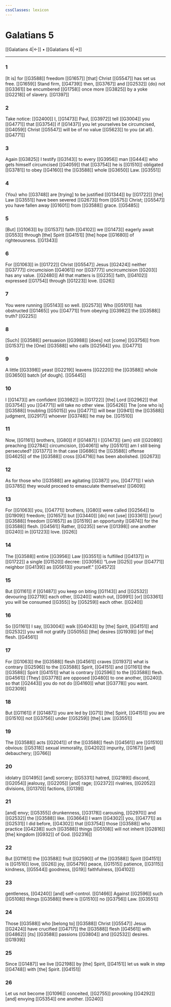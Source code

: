 ```yaml
---
cssClasses: lexicon
---
```


# Galatians 5

[[Galatians 4|←]] • [[Galatians 6|→]]

---

### 1
[It is] for [[G3588]] freedom [[G1657]] [that] Christ [[G5547]] has set us free. [[G1659]] Stand firm, [[G4739]] then, [[G3767]] and [[G2532]] {do} not [[G3361]] be encumbered [[G1758]] once more [[G3825]] by a yoke [[G2218]] of slavery. [[G1397]]

### 2
Take notice: [[G2400]] I, [[G1473]] Paul, [[G3972]] tell [[G3004]] you [[G4771]] that [[G3754]] if [[G1437]] you let yourselves be circumcised, [[G4059]] Christ [[G5547]] will be of no value [[G5623]] to you {at all}. [[G4771]]

### 3
Again [[G3825]] I testify [[G3143]] to every [[G3956]] man [[G444]] who gets himself circumcised [[G4059]] that [[G3754]] he is [[G1510]] obligated [[G3781]] to obey [[G4160]] the [[G3588]] whole [[G3650]] Law. [[G3551]]

### 4
{You} who [[G3748]] are [trying] to be justified [[G1344]] by [[G1722]] [the] Law [[G3551]] have been severed [[G2673]] from [[G575]] Christ; [[G5547]] you have fallen away [[G1601]] from [[G3588]] grace. [[G5485]]

### 5
[But] [[G1063]] by [[G1537]] faith [[G4102]] we [[G1473]] eagerly await [[G553]] through [the] Spirit [[G4151]] [the] hope [[G1680]] of righteousness. [[G1343]]

### 6
For [[G1063]] in [[G1722]] Christ [[G5547]] Jesus [[G2424]] neither [[G3777]] circumcision [[G4061]] nor [[G3777]] uncircumcision [[G203]] has any value. [[G2480]] All that matters is [[G235]] faith, [[G4102]] expressed [[G1754]] through [[G1223]] love. [[G26]]

### 7
You were running [[G5143]] so well. [[G2573]] Who [[G5101]] has obstructed [[G1465]] you [[G4771]] from obeying [[G3982]] the [[G3588]] truth? [[G225]]

### 8
[Such] [[G3588]] persuasion [[G3988]] [does] not [come] [[G3756]] from [[G1537]] the [One] [[G3588]] who calls [[G2564]] you. [[G4771]]

### 9
A little [[G3398]] yeast [[G2219]] leavens [[G2220]] the [[G3588]] whole [[G3650]] batch [of dough]. [[G5445]]

### 10
I [[G1473]] am confident [[G3982]] in [[G1722]] [the] Lord [[G2962]] that [[G3754]] you [[G4771]] will take no other view. [[G5426]] The [one who is] [[G3588]] troubling [[G5015]] you [[G4771]] will bear [[G941]] the [[G3588]] judgment, [[G2917]] whoever [[G3748]] he may be. [[G1510]]

### 11
Now, [[G1161]] brothers, [[G80]] if [[G1487]] I [[G1473]] {am} still [[G2089]] preaching [[G2784]] circumcision, [[G4061]] why [[G5101]] am I still being persecuted? [[G1377]] In that case [[G686]] the [[G3588]] offense [[G4625]] of the [[G3588]] cross [[G4716]] has been abolished. [[G2673]]

### 12
As for those who [[G3588]] are agitating [[G387]] you, [[G4771]] I wish [[G3785]] they would proceed to emasculate themselves! [[G609]]

### 13
For [[G1063]] you, [[G4771]] brothers, [[G80]] were called [[G2564]] to [[G1909]] freedom; [[G1657]] but [[G3440]] [do] not [use] [[G3361]] [your] [[G3588]] freedom [[G1657]] as [[G1519]] an opportunity [[G874]] for the [[G3588]] flesh. [[G4561]] Rather, [[G235]] serve [[G1398]] one another [[G240]] in [[G1223]] love. [[G26]]

### 14
The [[G3588]] entire [[G3956]] Law [[G3551]] is fulfilled [[G4137]] in [[G1722]] a single [[G1520]] decree: [[G3056]] “Love [[G25]] your [[G4771]] neighbor [[G4139]] as [[G5613]] yourself.” [[G4572]]

### 15
But [[G1161]] if [[G1487]] you keep on biting [[G1143]] and [[G2532]] devouring [[G2719]] each other, [[G240]] watch out, [[G991]] [or] [[G3361]] you will be consumed [[G355]] by [[G5259]] each other. [[G240]]

### 16
So [[G1161]] I say, [[G3004]] walk [[G4043]] by [the] Spirit, [[G4151]] and [[G2532]] you will not gratify [[G5055]] [the] desires [[G1939]] [of the] flesh. [[G4561]]

### 17
For [[G1063]] the [[G3588]] flesh [[G4561]] craves [[G1937]] what is contrary [[G2596]] to the [[G3588]] Spirit, [[G4151]] and [[G1161]] the [[G3588]] Spirit [[G4151]] what is contrary [[G2596]] to the [[G3588]] flesh. [[G4561]] [They] [[G3778]] are opposed [[G480]] to one another, [[G240]] so that [[G2443]] you do not do [[G4160]] what [[G3778]] you want. [[G2309]]

### 18
But [[G1161]] if [[G1487]] you are led by [[G71]] [the] Spirit, [[G4151]] you are [[G1510]] not [[G3756]] under [[G5259]] [the] Law. [[G3551]]

### 19
The [[G3588]] acts [[G2041]] of the [[G3588]] flesh [[G4561]] are [[G1510]] obvious: [[G5318]] sexual immorality, [[G4202]] impurity, [[G167]] [and] debauchery; [[G766]]

### 20
idolatry [[G1495]] [and] sorcery; [[G5331]] hatred, [[G2189]] discord, [[G2054]] jealousy, [[G2205]] [and] rage; [[G2372]] rivalries, [[G2052]] divisions, [[G1370]] factions, [[G139]]

### 21
[and] envy; [[G5355]] drunkenness, [[G3178]] carousing, [[G2970]] and [[G2532]] the [[G3588]] like. [[G3664]] I warn [[G4302]] you, [[G4771]] as [[G2531]] I did before, [[G4302]] that [[G3754]] those [[G3588]] who practice [[G4238]] such [[G3588]] things [[G5108]] will not inherit [[G2816]] [the] kingdom [[G932]] of God. [[G2316]]

### 22
But [[G1161]] the [[G3588]] fruit [[G2590]] of the [[G3588]] Spirit [[G4151]] is [[G1510]] love, [[G26]] joy, [[G5479]] peace, [[G1515]] patience, [[G3115]] kindness, [[G5544]] goodness, [[G19]] faithfulness, [[G4102]]

### 23
gentleness, [[G4240]] [and] self-control. [[G1466]] Against [[G2596]] such [[G5108]] things [[G3588]] there is [[G1510]] no [[G3756]] Law. [[G3551]]

### 24
Those [[G3588]] who [belong to] [[G3588]] Christ [[G5547]] Jesus [[G2424]] have crucified [[G4717]] the [[G3588]] flesh [[G4561]] with [[G4862]] [its] [[G3588]] passions [[G3804]] and [[G2532]] desires. [[G1939]]

### 25
Since [[G1487]] we live [[G2198]] by [the] Spirit, [[G4151]] let us walk in step [[G4748]] with [the] Spirit. [[G4151]]

### 26
Let us not become [[G1096]] conceited, [[G2755]] provoking [[G4292]] [and] envying [[G5354]] one another. [[G240]]

